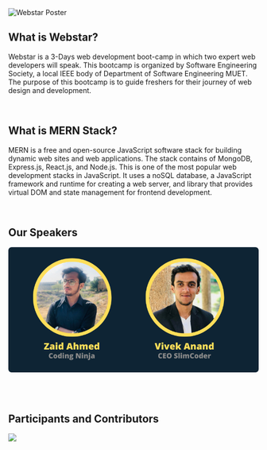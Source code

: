 <img src="https://github.com/Software-Engineering-Society-MUET/Webstar-2022/blob/main/webstar_poster.png" alt="Webstar Poster">
<br/>
<h2>What is Webstar?</h2>
<p>
Webstar is a 3-Days web development boot-camp in which two expert web developers will speak. This bootcamp is organized by Software Engineering Society, a local IEEE body of Department of Software Engineering MUET. The purpose of this bootcamp is to guide freshers for their journey of web design and development.
<p> 
<br />
<h2>What is MERN Stack?</h2>
<p>
MERN is a free and open-source JavaScript software stack for building dynamic web sites and web applications. The stack contains of MongoDB, Express.js, React.js, and Node.js. This is one of the most popular web development stacks in JavaScript. It uses a noSQL database, a JavaScript framework and runtime for creating a web server, and library that provides virtual DOM and state management for frontend development. 
<p>
<br/>
<h2>Our Speakers</h2>
<p align="center">
<img src="./speakers.png" alt="Speakers" />
<p>
<br/><br/>
<h2>Participants and Contributors</h2>
<a href="https://github.com/Software-Engineering-Society-MUET/Webstar-2022/graphs/contributors">
  <img src="https://contrib.rocks/image?repo=Software-Engineering-Society-MUET/Webstar-2022" />
</a>
